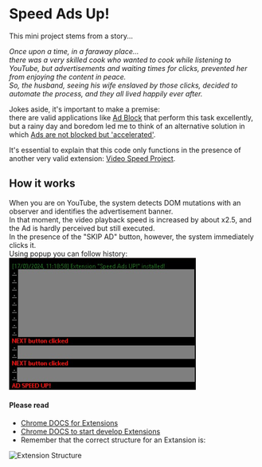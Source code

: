 # Speed Ads Up!

This mini project stems from a story...

<i>Once upon a time, in a faraway place... <br>
there was a very skilled cook who wanted to cook while listening to YouTube, but advertisements and waiting times for clicks, prevented her from enjoying the content in peace.<br>So, the husband, seeing his wife enslaved by those clicks, decided to automate the process, and they all lived happily ever after.</i>

Jokes aside, it's important to make a premise:<br>
there are valid applications like [Ad Block](https://getadblock.com/it/) that perform this task excellently, but a rainy day and boredom led me to think of an alternative solution in which <u>Ads are not blocked but 'accelerated'</u>.<br>

It's essential to explain that this code only functions in the presence of another very valid extension: [Video Speed Project](https://github.com/igrigorik/videospeed).

## How it works
When you are on YouTube, the system detects DOM mutations with an observer and identifies the advertisement banner.<br>
In that moment, the video playback speed is increased by about x2.5, and the Ad is hardly perceived but still executed.<br>
In the presence of the "SKIP AD" button, however, the system immediately clicks it.<br>
Using popup you can follow history:<br>
![PopUp](images/PopUp%20example.jpg)

#### Please read
- [Chrome DOCS for Extensions](https://developer.chrome.com/docs/extensions?hl=it)
- [Chrome DOCS to start develop Extensions](https://developer.chrome.com/docs/extensions/get-started/tutorial/hello-world?hl=it)
- Remember that the correct structure for an Extansion is:<br>
<img src="https://developer.chrome.com/static/docs/extensions/get-started/tutorial/hello-world/image/the-contents-an-extensio-fc9e4690df76c_856.png?hl=it" alt="Extension Structure" width="600" height="350">